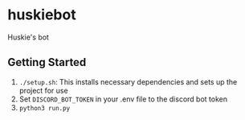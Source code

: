 # huskiebot
Huskie's bot

## Getting Started
1. `./setup.sh`: This installs necessary dependencies and sets up the project for use
2. Set `DISCORD_BOT_TOKEN` in your .env file to the discord bot token
3. `python3 run.py`
